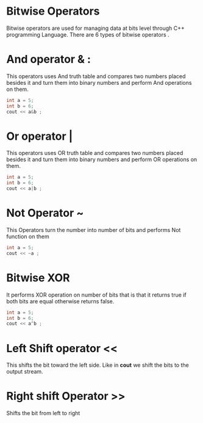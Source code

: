 # Bitwise Operators

<p> Bitwise operators are used for managing data at bits level through C++ programming Language. There are 6 types of bitwise operators . </p>

# And operator & :

This operators uses And truth table and compares two numbers placed besides it and turn them into binary numbers and perform And operations on them.

```cpp
int a = 5;
int b = 6;
cout << a&b ;
```
# Or operator |

This operators uses OR truth table and compares two numbers placed besides it and turn them into binary numbers and perform OR operations on them.

```cpp
int a = 5;
int b = 6;
cout << a|b ;
```

# Not Operator ~ 

This Operators turn the number into number of bits and performs Not function on them 

```cpp
int a = 5;
cout << ~a ;
```

# Bitwise XOR 

It performs XOR operation on number of bits that is that it returns true if both bits are equal otherwise returns false.

```cpp
int a = 5;
int b = 6;
cout << a^b ;
```

# Left Shift operator  <<
This shifts the bit toward the left side. 
Like in **cout**   we shift the bits to the output stream.

# Right shift Operator >>

Shifts the bit from left to right 
